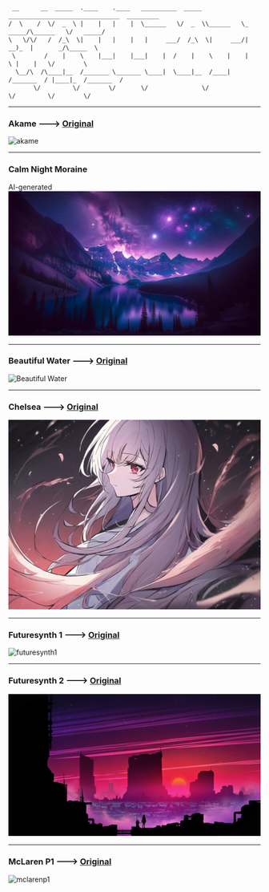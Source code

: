 ```
 __      __  _____  .____    .____   __________  _____ _______________________________  _________
/  \    /  \/  _  \ |    |   |    |  \______   \/  _  \\______   \_   _____/\______   \/   _____/
\   \/\/   /  /_\  \|    |   |    |   |     ___/  /_\  \|     ___/|    __)_  |       _/\_____  \ 
 \        /    |    \    |___|    |___|    |  /    |    \    |    |        \ |    |   \/        \
  \__/\  /\____|__  /_______ \_______ \____|  \____|__  /____|   /_______  / |____|_  /_______  /
       \/         \/        \/       \/               \/                 \/         \/        \/ 
```

---

### Akame ---> [Original](https://wall.alphacoders.com/big.php?i=863290)
![akame](akame.png)


---

### Calm Night Moraine
AI-generated
![calm-moraine](calm-moraine.png)

---

### Beautiful Water ---> [Original](https://www.freepik.com/free-ai-image/beautiful-water-view-anime-style_94462226.htm)
![Beautiful Water](beautiful-water.png)

---

### Chelsea ---> [Original](https://www.pixiv.net/en/artworks/104623178)
![chelsea](chelsea.png)

---

### Futuresynth 1 ---> [Original](https://www.wallpaperflare.com/digital-digital-art-artwork-fantasy-art-drawing-painting-wallpaper-gjwku)
![futuresynth1](futuresynth1.png)

---

### Futuresynth 2 ---> [Original](https://wallhere.com/en/wallpaper/1623113)
![futuresynth2](futuresynth2.png)

---

### McLaren P1 ---> [Original](https://www.wallpaperflare.com/super-car-mclaren-mp4-neon-reflection-wallpaper-yhrtj)
![mclarenp1](mclarenp1.png)
